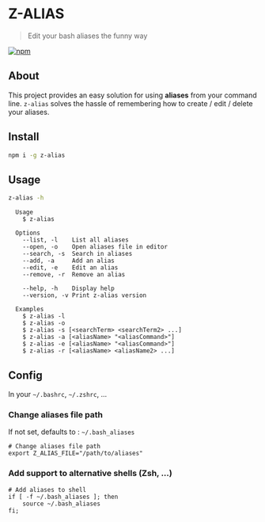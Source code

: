 # Z-ALIAS

> Edit your bash aliases the funny way

[![npm](https://img.shields.io/npm/v/z-alias?style=for-the-badge)](https://www.npmjs.com/package/z-alias)

## About

This project provides an easy solution for using **aliases** from your command line. `z-alias` solves the hassle of remembering how to create / edit / delete your aliases.

## Install

```bash
npm i -g z-alias
```

## Usage

```bash
z-alias -h
```

```
  Usage
    $ z-alias
 
  Options
    --list, -l    List all aliases
    --open, -o    Open aliases file in editor
    --search, -s  Search in aliases
    --add, -a     Add an alias
    --edit, -e    Edit an alias
    --remove, -r  Remove an alias

    --help, -h    Display help
    --version, -v Print z-alias version
 
  Examples
    $ z-alias -l
    $ z-alias -o
    $ z-alias -s [<searchTerm> <searchTerm2> ...]
    $ z-alias -a [<aliasName> "<aliasCommand>"]
    $ z-alias -e [<aliasName> "<aliasCommand>"]
    $ z-alias -r [<aliasName> <aliasName2> ...]
```

## Config

In your `~/.bashrc`, `~/.zshrc`, ...

### Change aliases file path

If not set, defaults to : `~/.bash_aliases`


```
# Change aliases file path
export Z_ALIAS_FILE="/path/to/aliases"
```

### Add support to alternative shells (Zsh, ...)

```
# Add aliases to shell
if [ -f ~/.bash_aliases ]; then
    source ~/.bash_aliases
fi;
```